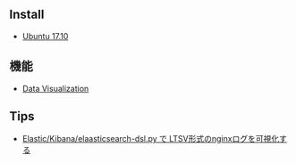 ## Install

- [Ubuntu 17.10](elastic.kibana.install.ubuntu.md)

## 機能

- [Data Visualization](kibana.visualization.md)

## Tips

- [Elastic/Kibana/elaasticsearch-dsl.py で LTSV形式のnginxログを可視化する](elastic.kibana.dsl-python.md)
